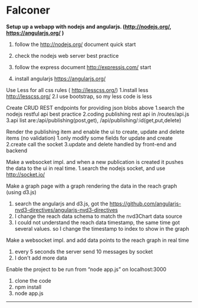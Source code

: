 # Falconer


**Setup up a webapp with nodejs and angularjs. (http://nodejs.org/, https://angularjs.org/ )**

1. follow the http://nodejs.org/ document quick start

2. check the nodejs web server best practice

3. follow the express document http://expressjs.com/ start

4. install angularjs https://angularjs.org/


Use Less for all css rules ( http://lesscss.org/)
1.install less http://lesscss.org/
2.I use bootstrap, so my less code is less

Create CRUD REST endpoints for providing json blobs above
1.search the nodejs restful api best practice
2.coding publishing rest api in /routes/api.js
3.api list are:/api/publishing(post,get), /api/publishing/:id(get,put,delete)

Render the publishing item and enable the ui to create, update and delete items (no validation)
1.only modify some fields for update and create
2.create call the socket
3.update and delete handled by front-end and backend

Make a websocket impl. and when a new publication is created it pushes the data to the ui in real time.
1.search the nodejs socket, and use http://socket.io/

Make a graph page with a graph rendering the data in the reach graph (using d3.js)
1. search the angularjs and d3.js, got the https://github.com/angularjs-nvd3-directives/angularjs-nvd3-directives
2. I change the reach data schema to match the nvd3Chart data source
3. I could not understand the reach data timestamp, the same time got several values. so I change the timestamp to index to show in the graph

Make a websocket impl. and add data points to the reach graph in real time
1. every 5 seconds the server send 10 messages by socket
2. I don't add more data

Enable the project to be run from “node app.js” on localhost:3000
1. clone the code
2. npm install
3. node app.js


--------------------------------------